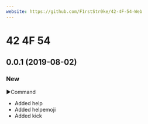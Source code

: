```yaml
---
website: https://github.com/F1rstStr0ke/42-4F-54-Web
---
```


# 42 4F 54

## 0.0.1 (2019-08-02)

### New

►Command
+ Added help
+ Added helpemoji
+ Added kick